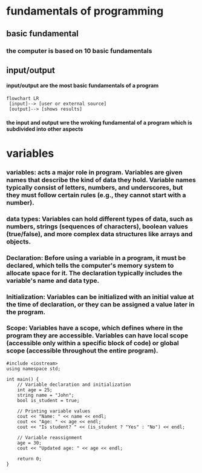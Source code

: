 # fundamentals of programming
## basic fundamental

### the computer is based on 10 basic fundamentals
## input/output
#### input/output are the most basic fundamentals of a program 
```mermaid
flowchart LR
 [input]--> [user or external source]
 [output]--> [shows results]
```
#### the input and output wre the wroking fundamental of a program which is subdivided into other aspects
# variables
### variables: acts a major role in program.  Variables are given names that describe the kind of data they hold. Variable names typically consist of letters, numbers, and underscores, but they must follow certain rules (e.g., they cannot start with a number).
### data types:  Variables can hold different types of data, such as numbers, strings (sequences of characters), boolean values (true/false), and more complex data structures like arrays and objects.
### Declaration: Before using a variable in a program, it must be declared, which tells the computer's memory system to allocate space for it. The declaration typically includes the variable's name and data type.
### Initialization: Variables can be initialized with an initial value at the time of declaration, or they can be assigned a value later in the program.
### Scope: Variables have a scope, which defines where in the program they are accessible. Variables can have local scope (accessible only within a specific block of code) or global scope (accessible throughout the entire program).
```
#include <iostream>
using namespace std;

int main() {
    // Variable declaration and initialization
    int age = 25;
    string name = "John";
    bool is_student = true;

    // Printing variable values
    cout << "Name: " << name << endl;
    cout << "Age: " << age << endl;
    cout << "Is student? " << (is_student ? "Yes" : "No") << endl;

    // Variable reassignment
    age = 30;
    cout << "Updated age: " << age << endl;

    return 0;
}
```
